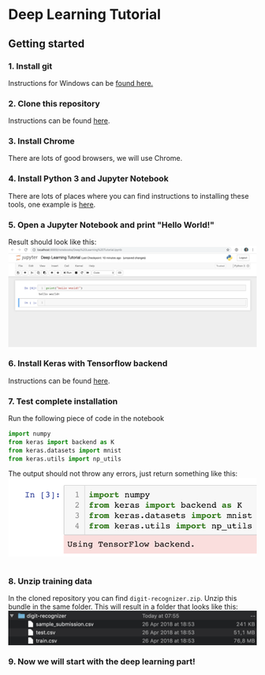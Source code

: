 # Deep Learning Tutorial

## Getting started

### 1. Install git

Instructions for Windows can be [found here.](https://www.atlassian.com/git/tutorials/install-git#windows)

### 2. Clone this repository

Instructions can be found [here](https://help.github.com/articles/cloning-a-repository/).

### 3. Install Chrome

There are lots of good browsers, we will use Chrome.

### 4. Install Python 3 and Jupyter Notebook

There are lots of places where you can find instructions to installing these tools, one example is [here](https://jupyter.readthedocs.io/en/latest/install.html#new-to-python-and-jupyter).

### 5. Open a Jupyter Notebook and print "Hello World!"

Result should look like this:
<br>
<img align="center" src="https://github.com/langkilde/deeplearningtutorial/blob/master/example_1.png">
<br>

### 6. Install Keras with Tensorflow backend

Instructions can be found [here](https://keras.io/#installation).

### 7. Test complete installation

Run the following piece of code in the notebook

```python
import numpy
from keras import backend as K
from keras.datasets import mnist
from keras.utils import np_utils
```
The output should not throw any errors, just return something like this:
<img align="center" src="https://github.com/langkilde/deeplearningtutorial/blob/master/example_2.png">
<br>
<br>

### 8. Unzip training data

In the cloned repository you can find ```digit-recognizer.zip```. Unzip this bundle in the same folder. This will result in a folder that looks like this:
<img align="center" src="https://github.com/langkilde/deeplearningtutorial/blob/master/example_3.png">

### 9. Now we will start with the deep learning part!
